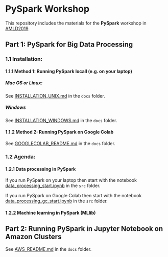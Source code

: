 # PySpark Workshop

This repository includes the materials for the **PySpark** workshop in [AMLD2019](https://www.appliedmldays.org/). 

## Part 1: PySpark for Big Data Processing

### 1.1 Installation:

#### 1.1.1 Method 1: Running PySpark locall (e.g. on your laptop)

##### Mac OS or Linux:

See [INSTALLATION_UNIX.md](./docs/INSTALLATION_UNIX.md) in the `docs` folder. 

#####  Windows

See [INSTALLATION_WINDOWS.md](./docs/INSTALLATION_WINDOWS.md) in the `docs` folder. 

#### 1.1.2 Method 2: Running PySpark on Google Colab

See [GOOGLECOLAB_README.md](./docs/GOOGLECOLAB_README.md) in the `docs` folder.  



### 1.2 Agenda:

#### 1.2.1 Data processing in PySpark

If you run PySpark on your laptop then start with the notebook [data_processing_start.ipynb](./src/data_processing_start.ipynb) in the `src` folder. 

If you run PySpark on Google Colab then start with the notebook [data_processing_gc_start.ipynb](./src/data_processing_gc_start.ipynb) in the `src` folder.

#### 1.2.2 Machine learning in PySpark (MLlib)



## Part 2: Running PySpark in Jupyter Notebook on Amazon Clusters

See [AWS_README.md](./docs/AWS_README.md) in the `docs` folder. 

